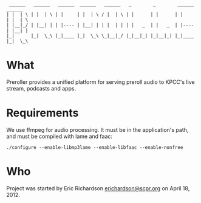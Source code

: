      ______   ______   ______  ______   ______   _        _        ______  ______  
    | |  | \ | |  | \ | |     | |  | \ / |  | \ | |      | |      | |     | |  | \ 
    | |__|_/ | |__| | | |---- | |__| | | |  | | | |   _  | |   _  | |---- | |__| | 
    |_|      |_|  \_\ |_|____ |_|  \_\ \_|__|_/ |_|__|_| |_|__|_| |_|____ |_|  \_\

# What

Preroller provides a unified platform for serving preroll audio to KPCC's live 
stream, podcasts and apps.

# Requirements

We use ffmpeg for audio processing.  It must be in the application's path, and 
must be compiled with lame and faac:

    ./configure --enable-libmp3lame --enable-libfaac --enable-nonfree

# Who

Project was started by Eric Richardson <erichardson@scpr.org> on April 18, 2012.
